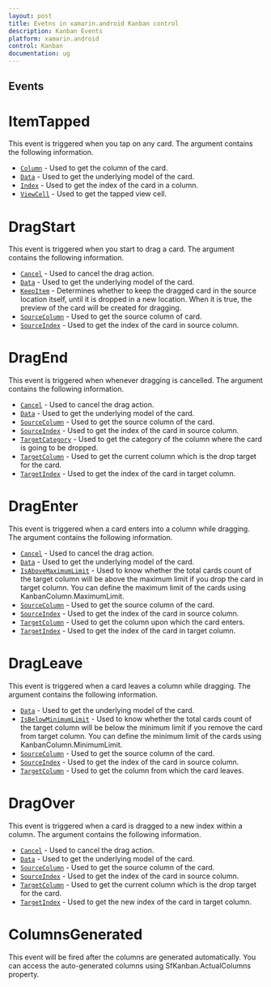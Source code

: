 ```yaml
---
layout: post
title: Evetns in xamarin.android Kanban control
description: Kanban Events
platform: xamarin.android
control: Kanban
documentation: ug
---
```


## Events

# ItemTapped

This event is triggered when you tap on any card. The argument contains the following information.

* [`Column`](https://help.syncfusion.com/cr/cref_files/xamarin-android/sfkanban/Syncfusion.SfKanban.Android~Syncfusion.SfKanban.Android.KanbanTappedEventArgs~Column.html)          - Used to get the column of the card.
* [`Data`](https://help.syncfusion.com/cr/cref_files/xamarin-android/sfkanban/Syncfusion.SfKanban.Android~Syncfusion.SfKanban.Android.KanbanTappedEventArgs~Data.html) 			- Used to get the underlying model of the card.
* [`Index`](https://help.syncfusion.com/cr/cref_files/xamarin-android/sfkanban/Syncfusion.SfKanban.Android~Syncfusion.SfKanban.Android.KanbanTappedEventArgs~Index.html) 			- Used to get the index of the card in a column.
* [`ViewCell`](https://help.syncfusion.com/cr/cref_files/xamarin-android/sfkanban/Syncfusion.SfKanban.Android~Syncfusion.SfKanban.Android.KanbanTappedEventArgs~ViewCell.html)        - Used to get the tapped view cell.

# DragStart

This event is triggered when you start to drag a card. The argument contains the following information.

* [`Cancel`](http://help.syncfusion.com/cr/cref_files/xamarin-android/sfkanban/Syncfusion.SfKanban.Android~Syncfusion.SfKanban.Android.KanbanDragStartEventArgs~Cancel.html)			- Used to cancel the drag action.
* [`Data`](http://help.syncfusion.com/cr/cref_files/xamarin-android/sfkanban/Syncfusion.SfKanban.Android~Syncfusion.SfKanban.Android.KanbanDragEventArgs~Data.html)			- Used to get the underlying model of the card.
* [`KeepItem`](http://help.syncfusion.com/cr/cref_files/xamarin-android/sfkanban/Syncfusion.SfKanban.Android~Syncfusion.SfKanban.Android.KanbanDragStartEventArgs~KeepItem.html)		- Determines whether to keep the dragged card in the source location itself, until it is dropped in a new location. When it is true, the preview of the card will be created for dragging.
* [`SourceColumn`](http://help.syncfusion.com/cr/cref_files/xamarin-android/sfkanban/Syncfusion.SfKanban.Android~Syncfusion.SfKanban.Android.KanbanDragEventArgs~SourceColumn.html) 	- Used to get the source column of card.
* [`SourceIndex`](http://help.syncfusion.com/cr/cref_files/xamarin-android/sfkanban/Syncfusion.SfKanban.Android~Syncfusion.SfKanban.Android.KanbanDragEventArgs~SourceIndex.html)		- Used to get the index of the card in source column.   

# DragEnd  

This event is triggered when whenever dragging is cancelled. The argument contains the following information.

* [`Cancel`](http://help.syncfusion.com/cr/cref_files/xamarin-android/sfkanban/Syncfusion.SfKanban.Android~Syncfusion.SfKanban.Android.KanbanDragEndEventArgs~Cancel.html)			- Used to cancel the drag action.
* [`Data`](http://help.syncfusion.com/cr/cref_files/xamarin-android/sfkanban/Syncfusion.SfKanban.Android~Syncfusion.SfKanban.Android.KanbanDragEventArgs~Data.html)			- Used to get the underlying model of the card.
* [`SourceColumn`](http://help.syncfusion.com/cr/cref_files/xamarin-android/sfkanban/Syncfusion.SfKanban.Android~Syncfusion.SfKanban.Android.KanbanDragEventArgs~SourceColumn.html) 	- Used to get the source column of the card.
* [`SourceIndex`](http://help.syncfusion.com/cr/cref_files/xamarin-android/sfkanban/Syncfusion.SfKanban.Android~Syncfusion.SfKanban.Android.KanbanDragEventArgs~SourceIndex.html)		- Used to get the index of the card in source column.
* [`TargetCategory`](http://help.syncfusion.com/cr/cref_files/xamarin-android/sfkanban/Syncfusion.SfKanban.Android~Syncfusion.SfKanban.Android.KanbanDragEndEventArgs~TargetCategory.html) 	- Used to get the category of the column where the card is going to be dropped.
* [`TargetColumn`](http://help.syncfusion.com/cr/cref_files/xamarin-android/sfkanban/Syncfusion.SfKanban.Android~Syncfusion.SfKanban.Android.KanbanDragEndEventArgs~TargetColumn.html)	- Used to get the current column which is the drop target for the card.
* [`TargetIndex`](http://help.syncfusion.com/cr/cref_files/xamarin-android/sfkanban/Syncfusion.SfKanban.Android~Syncfusion.SfKanban.Android.KanbanDragEndEventArgs~TargetIndex.html)		- Used to get the index of the card in target column.

# DragEnter 

This event is triggered when a card enters into a column while dragging. The argument contains the following information.

* [`Cancel`](http://help.syncfusion.com/cr/cref_files/xamarin-android/sfkanban/Syncfusion.SfKanban.Android~Syncfusion.SfKanban.Android.KanbanDragEnterEventArgs~Cancel.html)				- Used to cancel the drag action.
* [`Data`](http://help.syncfusion.com/cr/cref_files/xamarin-android/sfkanban/Syncfusion.SfKanban.Android~Syncfusion.SfKanban.Android.KanbanDragEventArgs~Data.html)				- Used to get the underlying model of the card.
* [`IsAboveMaximumLimit`](http://help.syncfusion.com/cr/cref_files/xamarin-android/sfkanban/Syncfusion.SfKanban.Android~Syncfusion.SfKanban.Android.KanbanDragEnterEventArgs~IsAboveMaximumLimit.html)	- Used to know whether the total cards count of the target column will be above the maximum limit if you drop the card in target column. You can define the maximum limit of the cards using KanbanColumn.MaximumLimit. 
* [`SourceColumn`](http://help.syncfusion.com/cr/cref_files/xamarin-android/sfkanban/Syncfusion.SfKanban.Android~Syncfusion.SfKanban.Android.KanbanDragEventArgs~SourceColumn.html) 		- Used to get the source column of the card.
* [`SourceIndex`](http://help.syncfusion.com/cr/cref_files/xamarin-android/sfkanban/Syncfusion.SfKanban.Android~Syncfusion.SfKanban.Android.KanbanDragEventArgs~SourceIndex.html)			- Used to get the index of the card in source column.
* [`TargetColumn`](http://help.syncfusion.com/cr/cref_files/xamarin-android/sfkanban/Syncfusion.SfKanban.Android~Syncfusion.SfKanban.Android.KanbanDragEnterEventArgs~TargetColumn.html)		- Used to get the column upon which the card enters.
* [`TargetIndex`](http://help.syncfusion.com/cr/cref_files/xamarin-android/sfkanban/Syncfusion.SfKanban.Android~Syncfusion.SfKanban.Android.KanbanDragEnterEventArgs~TargetIndex.html)			- Used to get the index of the card in target column.

# DragLeave 

This event is triggered when a card leaves a column while dragging. The argument contains the following information.

* [`Data`](http://help.syncfusion.com/cr/cref_files/xamarin-android/sfkanban/Syncfusion.SfKanban.Android~Syncfusion.SfKanban.Android.KanbanDragEventArgs~Data.html)                - Used to get the underlying model of the card.
* [`IsBelowMinimumLimit`](http://help.syncfusion.com/cr/cref_files/xamarin-android/sfkanban/Syncfusion.SfKanban.Android~Syncfusion.SfKanban.Android.KanbanDragLeaveEventArgs~IsBelowMinimumLimit.html) - Used to know whether the total cards count of the target column will be below the minimum limit if you remove the card from target column. You can define the minimum limit of the cards using KanbanColumn.MinimumLimit.
* [`SourceColumn`](http://help.syncfusion.com/cr/cref_files/xamarin-android/sfkanban/Syncfusion.SfKanban.Android~Syncfusion.SfKanban.Android.KanbanDragEventArgs~SourceColumn.html)        - Used to get the source column of the card.
* [`SourceIndex`](http://help.syncfusion.com/cr/cref_files/xamarin-android/sfkanban/Syncfusion.SfKanban.Android~Syncfusion.SfKanban.Android.KanbanDragEventArgs~SourceIndex.html)         - Used to get the index of the card in source column.
* [`TargetColumn`](http://help.syncfusion.com/cr/cref_files/xamarin-android/sfkanban/Syncfusion.SfKanban.Android~Syncfusion.SfKanban.Android.KanbanDragLeaveEventArgs~TargetColumn.html)		- Used to get the column from which the card leaves.

# DragOver

This event is triggered when a card is dragged to a new index within a column. The argument contains the following information.

* [`Cancel`](http://help.syncfusion.com/cr/cref_files/xamarin-android/sfkanban/Syncfusion.SfKanban.Android~Syncfusion.SfKanban.Android.KanbanDragOverEventArgs~Cancel.html)			- Used to cancel the drag action.
* [`Data`](http://help.syncfusion.com/cr/cref_files/xamarin-android/sfkanban/Syncfusion.SfKanban.Android~Syncfusion.SfKanban.Android.KanbanDragEventArgs~Data.html)			- Used to get the underlying model of the card.
* [`SourceColumn`](http://help.syncfusion.com/cr/cref_files/xamarin-android/sfkanban/Syncfusion.SfKanban.Android~Syncfusion.SfKanban.Android.KanbanDragEventArgs~SourceColumn.html) 	- Used to get the source column of the card.
* [`SourceIndex`](http://help.syncfusion.com/cr/cref_files/xamarin-android/sfkanban/Syncfusion.SfKanban.Android~Syncfusion.SfKanban.Android.KanbanDragEventArgs~SourceIndex.html)		- Used to get the index of the card in source column.
* [`TargetColumn`](http://help.syncfusion.com/cr/cref_files/xamarin-android/sfkanban/Syncfusion.SfKanban.Android~Syncfusion.SfKanban.Android.KanbanDragOverEventArgs~TargetColumn.html)	- Used to get the current column which is the drop target for the card.
* [`TargetIndex`](http://help.syncfusion.com/cr/cref_files/xamarin-android/sfkanban/Syncfusion.SfKanban.Android~Syncfusion.SfKanban.Android.KanbanDragOverEventArgs~TargetIndex.html)		- Used to get the new index of the card in target column.

# ColumnsGenerated 

This event will be fired after the columns are generated automatically. You can access the auto-generated columns using SfKanban.ActualColumns property.
